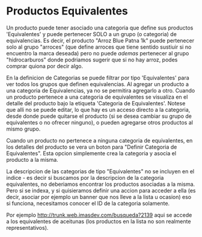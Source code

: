 # Productos Equivalentes #

Un producto puede tener asociado una categoria que define sus productos 'Equivalentes' y puede pertenecer SOLO a un grupo (o categoria) de equivalencias. Es decir, el producto "Arroz Blue Patna 1k" puede pertenecer solo al grupo "arroces" (que define arroces que tiene sentido sustiuir si no encuentro la marca deseada) pero no puede *ademas* pertenecer al grupo "hidrocarburos" donde podriamos sugerir que si no hay arroz, podes comprar quiona por decir algo. 

En la definicion de Categorias se puede filtrar por tipo 'Equivalentes' para ver todos los grupos que definen equivalencias. Al agregar un producto a una categoria de Equivalencias, ya no se permitira agregarlo a otro.
Cuando un producto pertenece a una categoria de equivalentes se visualiza en el detalle del producto bajo la etiqueta 'Categoria de Equivalentes'. Notese que alli no se puede editar, lo que hay es un acceso directo a la categoria, desde donde puede quitarse el producto (si se desea cambiar su grupo de equivalentes o no ofrecer ninguno), o pueden agregarse otros productos al mismo grupo.

Cuando un producto no pertenece a ninguna categoria de equivalentes, en los detalles del producto se vera un boton para "Definir Categoria de Equivalentes". Esta opcion simplemente crea la categoria y asocia el producto a la misma.


La descripcion de las categorias de tipo "Equivalentes" no se incluyen en el indice - es decir si buscamos por la descripcion de la categoria equivalentes, no deberiamos encontrar los productos asociadas a la misma. Pero si se indexa, y si quisieramos definir una accion para acceder a ella (es decir, asociar por ejemplo un banner que nos lleve a la lista u ocasion) eso si funciona, necesitamos conocer el ID de la categoria solamente.

Por ejemplo http://trunk.web.imasdev.com/busqueda?2139 aqui se accede a los equivalentes de aceitunas (los productos en la lista no son realmente representativos).
